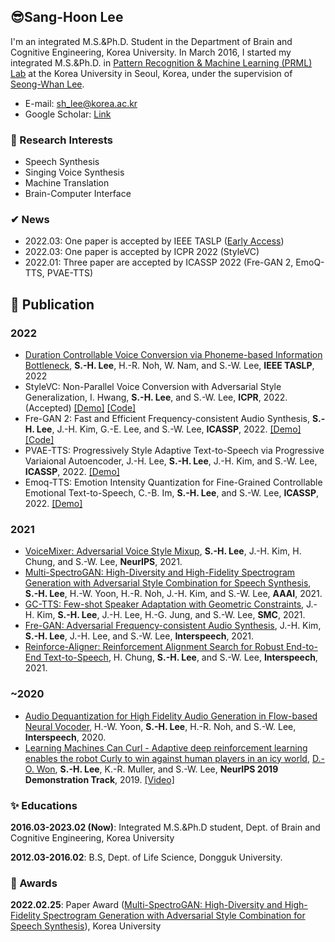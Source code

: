 ## 😎Sang-Hoon Lee
I'm an integrated M.S.&Ph.D. Student in the Department of Brain and Cognitive Engineering, Korea University. In March 2016, I started my integrated M.S.&Ph.D. in [Pattern Recognition & Machine Learning (PRML) Lab](http://pr.korea.ac.kr) at the Korea University in Seoul, Korea, under the supervision of [Seong-Whan Lee](http://pr.korea.ac.kr/sub2_1.php?code=LSW).

- E-mail: sh_lee@korea.ac.kr
- Google Scholar: [Link](https://scholar.google.com/citations?user=HDzlBm0AAAAJ&hl=en)

### 👀 Research Interests 
- Speech Synthesis 
- Singing Voice Synthesis
- Machine Translation
- Brain-Computer Interface

### ✔ News
- 2022.03: One paper is accepted by IEEE TASLP ([Early Access](https://ieeexplore.ieee.org/abstract/document/9729483))
- 2022.03: One paper is accepted by ICPR 2022 (StyleVC) 
- 2022.01: Three paper are accepted by ICASSP 2022 (Fre-GAN 2, EmoQ-TTS, PVAE-TTS)

## 🎉 Publication
### 2022
- [Duration Controllable Voice Conversion via Phoneme-based Information Bottleneck](https://ieeexplore.ieee.org/abstract/document/9729483), **S.-H. Lee**, H.-R. Noh, W. Nam, and S.-W. Lee, **IEEE TASLP**, 2022
- StyleVC: Non-Parallel Voice Conversion with Adversarial Style Generalization, I. Hwang, **S.-H. Lee**, and S.-W. Lee, **ICPR**, 2022. (Accepted) [[Demo]](https://prml-lab-speech-team.github.io/demo/insun-hwang/StyleVC/) [[Code]](https://github.com/intory89/StyleVC)
- Fre-GAN 2: Fast and Efficient Frequency-consistent Audio Synthesis, **S.-H. Lee**, J.-H. Kim, G.-E. Lee, and S.-W. Lee, **ICASSP**, 2022. [[Demo]](https://prml-lab-speech-team.github.io/demo/FreGAN2/) [[Code]](https://github.com/prml-lab-speech-team/demo/tree/master/FreGAN2/code)
- PVAE-TTS: Progressively Style Adaptive Text-to-Speech via Progressive Variaional Autoencoder,	J.-H. Lee, **S.-H. Lee**, J.-H. Kim, and S.-W. Lee,  **ICASSP**, 2022. [[Demo]](https://prml-lab-speech-team.github.io/demo/PVAE-TTS/)
- Emoq-TTS: Emotion Intensity Quantization for Fine-Grained Controllable Emotional Text-to-Speech,	C.-B. Im, **S.-H. Lee**, and S.-W. Lee, **ICASSP**, 2022. [[Demo]](https://prml-lab-speech-team.github.io/demo/EmoQ-TTS/)


### 2021
- [VoiceMixer: Adversarial Voice Style Mixup](https://proceedings.neurips.cc/paper/2021/hash/0266e33d3f546cb5436a10798e657d97-Abstract.html), **S.-H. Lee**, J.-H. Kim, H. Chung, and S.-W. Lee, **NeurIPS**, 2021.
- [Multi-SpectroGAN: High-Diversity and High-Fidelity Spectrogram Generation with Adversarial Style Combination for Speech Synthesis](https://arxiv.org/abs/2012.07267), **S.-H. Lee**, H.-W. Yoon, H.-R. Noh, J.-H. Kim, and S.-W. Lee, **AAAI**, 2021.
- [GC-TTS: Few-shot Speaker Adaptation with Geometric Constraints](https://ieeexplore.ieee.org/abstract/document/9658830), J.-H. Kim, **S.-H. Lee**, J.-H. Lee, H.-G. Jung, and S.-W. Lee, **SMC**, 2021.
- [Fre-GAN: Adversarial Frequency-consistent Audio Synthesis](https://arxiv.org/abs/2106.02297), J.-H. Kim, **S.-H. Lee**, J.-H. Lee, and S.-W. Lee, **Interspeech**, 2021.  
- [Reinforce-Aligner: Reinforcement Alignment Search for Robust End-to-End Text-to-Speech](https://arxiv.org/abs/2106.02830), H. Chung, **S.-H. Lee**, and S.-W. Lee, **Interspeech**, 2021.  

### ~2020
- [Audio Dequantization for High Fidelity Audio Generation in Flow-based Neural Vocoder](https://arxiv.org/abs/2008.06867), H.-W. Yoon, **S.-H. Lee**, H.-R. Noh, and S.-W. Lee, **Interspeech**, 2020.  
- [Learning Machines Can Curl - Adaptive deep reinforcement learning enables the robot Curly to win against human players in an icy world](https://nips.cc/Conferences/2019/ScheduleMultitrack?event=15442), [D.-O. Won](https://sites.google.com/view/aiml-hallym/people/professor?authuser=0), **S.-H. Lee**, K.-R. Muller, and S.-W. Lee, **NeurIPS 2019 Demonstration Track**, 2019. [[Video]](https://www.youtube.com/watch?v=71S8qpmU6VA)



### ✨ Educations
**2016.03-2023.02 (Now)**: Integrated M.S.&Ph.D student, Dept. of Brain and Cognitive Engineering, Korea University

**2012.03-2016.02**: B.S, Dept. of Life Science, Dongguk University.

### 🎁 Awards
**2022.02.25**: Paper Award ([Multi-SpectroGAN: High-Diversity and High-Fidelity Spectrogram Generation with Adversarial Style Combination for Speech Synthesis](https://arxiv.org/abs/2012.07267)), Korea University
